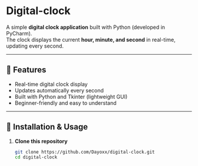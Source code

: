 # Digital-clock
A simple **digital clock application** built with Python (developed in PyCharm).  
The clock displays the current **hour, minute, and second** in real-time, updating every second.

---

## 🚀 Features
- Real-time digital clock display  
- Updates automatically every second  
- Built with Python and Tkinter (lightweight GUI)  
- Beginner-friendly and easy to understand  

---

## 📂 Installation & Usage

1. **Clone this repository**  
   ```bash
   git clone https://github.com/Dayoxx/digital-clock.git
   cd digital-clock
